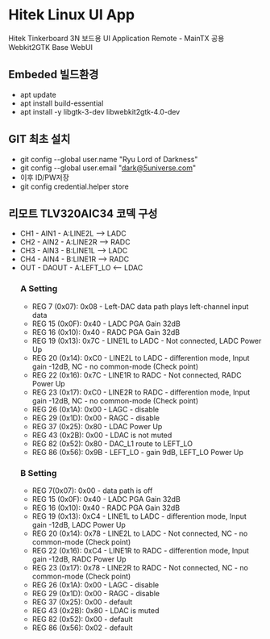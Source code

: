 # Hitek Linux UI App

Hitek Tinkerboard 3N 보드용 UI Application
Remote - MainTX 공용
Webkit2GTK Base WebUI

## Embeded 빌드환경
- apt update
- apt install build-essential
- apt install -y libgtk-3-dev libwebkit2gtk-4.0-dev

## GIT 최초 설치
- git config --global user.name "Ryu Lord of Darkness"
- git config --global user.email "dark@5universe.com"
- 이후 ID/PW저장
- git config credential.helper store

## 리모트 TLV320AIC34 코덱 구성
- CH1 - AIN1 - A:LINE2L --> LADC
- CH2 - AIN2 - A:LINE2R --> RADC
- CH3 - AIN3 - B:LINE1L --> LADC
- CH4 - AIN4 - B:LINE1R --> RADC
- OUT - DAOUT - A:LEFT_LO <-- LDAC
    ### A Setting
    - REG 7 (0x07): 0x08 - Left-DAC data path plays left-channel input data
    - REG 15 (0x0F): 0x40 - LADC PGA Gain 32dB
    - REG 16 (0x10): 0x40 - RADC PGA Gain 32dB
    - REG 19 (0x13): 0x7C - LINE1L to LADC - Not connected, LADC Power Up
    - REG 20 (0x14): 0xC0 - LINE2L to LADC - differention mode, Input gain -12dB, NC - no common-mode (Check point)
    - REG 22 (0x16): 0x7C - LINE1R to RADC - Not connected, RADC Power Up
    - REG 23 (0x17): 0xC0 - LINE2R to RADC - differention mode, Input gain -12dB, NC - no common-mode (Check point)
    - REG 26 (0x1A): 0x00 - LAGC - disable
    - REG 29 (0x1D): 0x00 - RAGC - disable
    - REG 37 (0x25): 0x80 - LDAC Power Up
    - REG 43 (0x2B): 0x00 - LDAC is not muted
    - REG 82 (0x52): 0x80 - DAC_L1 route to LEFT_LO
    - REG 86 (0x56): 0x9B - LEFT_LO - gain 9dB, LEFT_LO Power Up
    ### B Setting
    - REG 7(0x07): 0x00 - data path is off
    - REG 15 (0x0F): 0x40 - LADC PGA Gain 32dB
    - REG 16 (0x10): 0x40 - RADC PGA Gain 32dB
    - REG 19 (0x13): 0xC4 - LINE1L to LADC - differention mode, Input gain -12dB, LADC Power Up
    - REG 20 (0x14): 0x78 - LINE2L to LADC - Not connected, NC - no common-mode (Check point)
    - REG 22 (0x16): 0xC4 - LINE1R to RADC - differention mode, Input gain -12dB, RADC Power Up
    - REG 23 (0x17): 0x78 - LINE2R to RADC - Not connected, NC - no common-mode (Check point)
    - REG 26 (0x1A): 0x00 - LAGC - disable
    - REG 29 (0x1D): 0x00 - RAGC - disable
    - REG 37 (0x25): 0x00 - default
    - REG 43 (0x2B): 0x80 - LDAC is muted
    - REG 82 (0x52): 0x00 - default
    - REG 86 (0x56): 0x02 - default
